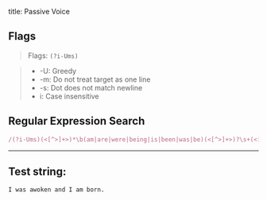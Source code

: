 title: Passive Voice

## Flags

> Flags: `(?i-Ums)`

> * -U: Greedy
> * -m: Do not treat target as one line
> * -s: Dot does not match newline
> * i: Case insensitive

## Regular Expression Search

```ruby
/(?i-Ums)(<[^>]+>)*\b(am|are|were|being|is|been|was|be)(<[^>]+>)?\s+(<[^>]+>)*(\w+ed|awoken|been|born|beat|become|begun|bent|beset|bet|bid|bidden|bound|bitten|bled|blown|broken|bred|brought|broadcast|built|burnt|burst|bought|cast|caught|chosen|clung|come|cost|crept|cut|dealt|dug|dived|done|drawn|dreamt|driven|drunk|eaten|fallen|fed|felt|fought|found|fit|fled|flung|flown|forbidden|forgotten|foregone|forgiven|forsaken|frozen|gotten|given|gone|ground|grown|hung|heard|hidden|hit|held|hurt|kept|knelt|knit|known|laid|led|leapt|learnt|left|lent|let|lain|lighted|lost|made|meant|met|misspelt|mistaken|mown|overcome|overdone|overtaken|overthrown|paid|pled|proven|put|quit|read|rid|ridden|rung|risen|run|sawn|said|seen|sought|sold|sent|set|sewn|shaken|shaven|shorn|shed|shone|shod|shot|shown|shrunk|shut|sung|sunk|sat|slept|slain|slid|slung|slit|smitten|sown|spoken|sped|spent|spilt|spun|spit|split|spread|sprung|stood|stolen|stuck|stung|stunk|stridden|struck|strung|striven|sworn|swept|swollen|swum|swung|taken|taught|torn|told|thought|thrived|thrown|thrust|trodden|understood|upheld|upset|woken|worn|woven|wed|wept|wound|won|withheld|withstood|wrung|written)\b>?(<[^>]+>)*/
```

---

## Test string:

```text
I was awoken and I am born.
```


